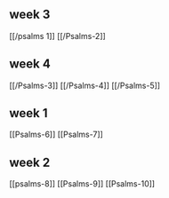 ## week 3
[[/psalms 1]]
[[/Psalms-2]]
## week 4
[[/Psalms-3]]
[[/Psalms-4]]
[[/Psalms-5]]

## week 1

[[Psalms-6]]
[[Psalms-7]]
## week 2
[[psalms-8]]
[[Psalms-9]]
[[Psalms-10]]
